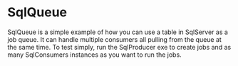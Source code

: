 SqlQueue
========

SqlQueue is a simple example of how you can use a table in SqlServer as a job queue. It can handle multiple consumers all pulling from the queue at the same time. To test simply, run the SqlProducer exe to create jobs and as many SqlConsumers instances as you want to run the jobs.
